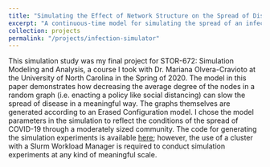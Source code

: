 ```yaml
---
title: "Simulating the Effect of Network Structure on the Spread of Disease"
excerpt: "A continuous-time model for simulating the spread of an infectious disease across a random graph.<br/><img src='/images/infection-sim.png' width='500' height='250'>"
collection: projects
permalink: "/projects/infection-simulator"
---
```


This simulation study was my final project for STOR-672: Simulation Modeling and Analysis, a
course I took with Dr. Mariana Olvera-Cravioto at the University of North Carolina in the Spring
of 2020. The model in this paper demonstrates how decreasing the average degree of the nodes in
a random graph (i.e. enacting a policy like social distancing) can slow the spread of disease in
a meaningful way. The graphs themselves are generated according to an Erased Configuration model.
I chose the model parameters in the simulation to reflect the conditions of the spread of 
COVID-19 through a moderately sized community. The code for generating the simulation experiments
is available [here](https://github.com/davis-berlind/infection-simulator); however, the use of
a cluster with a Slurm Workload Manager is required to conduct simulation experiments at any 
kind of meaningful scale. 

<object data="/files/STOR-672-final-project.pdf" width="1000" height="1000" type='application/pdf'/>